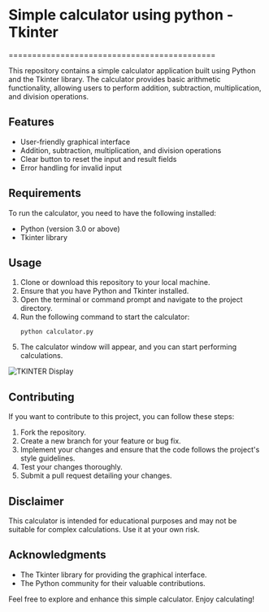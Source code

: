 # Simple calculator using python -Tkinter
============================================

This repository contains a simple calculator application built using Python and the Tkinter library. The calculator provides basic arithmetic functionality, allowing users to perform addition, subtraction, multiplication, and division operations.

Features
--------
- User-friendly graphical interface
- Addition, subtraction, multiplication, and division operations
- Clear button to reset the input and result fields
- Error handling for invalid input

Requirements
------------
To run the calculator, you need to have the following installed:
- Python (version 3.0 or above)
- Tkinter library

Usage
-----
1. Clone or download this repository to your local machine.
2. Ensure that you have Python and Tkinter installed.
3. Open the terminal or command prompt and navigate to the project directory.
4. Run the following command to start the calculator:
   ```
   python calculator.py
   ```
5. The calculator window will appear, and you can start performing calculations.



![TKINTER Display](https://user-images.githubusercontent.com/61305321/176152209-8295783a-6772-41d3-aec4-01505969a209.png)



Contributing
------------
If you want to contribute to this project, you can follow these steps:
1. Fork the repository.
2. Create a new branch for your feature or bug fix.
3. Implement your changes and ensure that the code follows the project's style guidelines.
4. Test your changes thoroughly.
5. Submit a pull request detailing your changes.


Disclaimer
----------
This calculator is intended for educational purposes and may not be suitable for complex calculations. Use it at your own risk.

Acknowledgments
---------------
- The Tkinter library for providing the graphical interface.
- The Python community for their valuable contributions.

Feel free to explore and enhance this simple calculator. Enjoy calculating!
